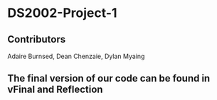 # DS2002-Project-1
##  Contributors 
Adaire Burnsed, Dean Chenzaie, Dylan Myaing
## The final version of our code can be found in vFinal and Reflection
